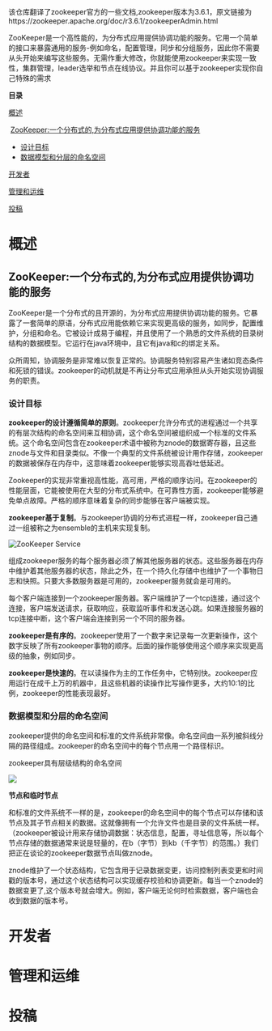 该仓库翻译了zookeeper官方的一些文档,zookeeper版本为3.6.1，原文链接为https://zookeeper.apache.org/doc/r3.6.1/zookeeperAdmin.html

ZooKeeper是一个高性能的，为分布式应用提供协调功能的服务。它用一个简单的接口来暴露通用的服务-例如命名，配置管理，同步和分组服务，因此你不需要从头开始来编写这些服务。无需作重大修改，你就能使用zookeeper来实现一致性，集群管理，leader选举和节点在线协议。并且你可以基于zookeeper实现你自己特殊的需求

**目录**

[概述](#概述)

​	[ZooKeeper:一个分布式的,为分布式应用提供协调功能的服务](#ZooKeeper一个分布式的为分布式应用提供协调功能的服务)

- [设计目标](#设计目标)
- [数据模型和分层的命名空间](#数据模型和分层的命名空间)

[开发者](#开发者)

[管理和运维](#管理和运维)

[投稿](#投稿)

# 概述

## ZooKeeper:一个分布式的,为分布式应用提供协调功能的服务

ZooKeeper是一个分布式的且开源的，为分布式应用提供协调功能的服务。它暴露了一套简单的原语，分布式应用能依赖它来实现更高级的服务，如同步，配置维护，分组和命名。它被设计成易于编程，并且使用了一个熟悉的文件系统的目录树结构的数据模型。它运行在java环境中，且它有java和c的绑定关系。

众所周知，协调服务是非常难以恢复正常的。协调服务特别容易产生诸如竞态条件和死锁的错误。zookeeper的动机就是不再让分布式应用承担从头开始实现协调服务的职责。

### 设计目标

**zookeeper的设计遵循简单的原则**。zookeeper允许分布式的进程通过一个共享的有层次结构的命名空间来互相协调，这个命名空间被组织成一个标准的文件系统。这个命名空间包含在zookeeper术语中被称为znode的数据寄存器，且这些znode与文件和目录类似。不像一个典型的文件系统被设计用作存储，zookeeper的数据被保存在内存中，这意味着zookeeper能够实现高吞吐低延迟。

Zookeeper的实现非常重视高性能，高可用，严格的顺序访问。在zookeeper的性能层面，它能被使用在大型的分布式系统中。在可靠性方面，zookeeper能够避免单点故障。严格的顺序意味着复杂的同步能够在客户端被实现。

**zookeeper基于复制**。与zookeeper协调的分布式进程一样，zookeeper自己通过一组被称之为ensemble的主机来实现复制。

![ZooKeeper Service](https://zookeeper.apache.org/doc/r3.6.1/images/zkservice.jpg)

组成zookeeper服务的每个服务器必须了解其他服务器的状态。这些服务器在内存中维护着其他服务器的状态，除此之外，在一个持久化存储中也维护了一个事物日志和快照。只要大多数服务器是可用的，zookeeper服务就会是可用的。

每个客户端连接到一个zookeeper服务器。客户端维护了一个tcp连接，通过这个连接，客户端发送请求，获取响应，获取监听事件和发送心跳。如果连接服务器的tcp连接中断，这个客户端会连接到另一个不同的服务器。

**zookeeper是有序的**。zookeeper使用了一个数字来记录每一次更新操作，这个数字反映了所有zookeeper事物的顺序。后面的操作能够使用这个顺序来实现更高级的抽象，例如同步。

**zookeeper是快速的**。在以读操作为主的工作任务中，它特别快。zookeeper应用运行在成千上万的机器中，且这些机器的读操作比写操作更多，大约10:1的比例，zookeeper的性能表现最好。

### 数据模型和分层的命名空间

zookeeper提供的命名空间和标准的文件系统非常像。命名空间由一系列被斜线分隔的路径组成。zookeeper的命名空间中的每个节点用一个路径标识。

zookeeper具有层级结构的命名空间

![](https://zookeeper.apache.org/doc/r3.6.1/images/zknamespace.jpg)

**节点和临时节点**

和标准的文件系统不一样的是，zookeeper的命名空间中的每个节点可以存储和该节点及其子节点相关的数据。这就像拥有一个允许文件也是目录的文件系统一样。（zookeeper被设计用来存储协调数据：状态信息，配置，寻址信息等，所以每个节点存储的数据通常来说是轻量的，在b（字节）到kb（千字节）的范围。）我们把正在谈论的zookeeper数据节点叫做znode。

znode维护了一个状态结构，它包含用于记录数据变更，访问控制列表变更和时间戳的版本号，通过这个状态结构可以实现缓存校验和协调更新。每当一个znode的数据变更了,这个版本号就会增大。例如，客户端无论何时检索数据，客户端也会收到数据的版本号。

# 开发者

# 管理和运维

# 投稿



